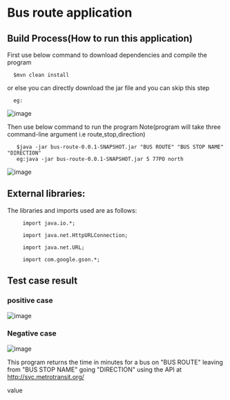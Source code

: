 # Bus route application


## Build Process(How to run this application)


First use below command to download dependencies and compile the program
      
      
      $mvn clean install
      
or else you can directly download the jar file and you can skip this step  

      eg:
      
![image](https://user-images.githubusercontent.com/25560217/50240243-449ed000-03ea-11e9-8d5b-46f75e00f758.png)
      
Then use below command to run the program
       Note(program will take three command-line argument i.e route,stop,direction)

       $java -jar bus-route-0.0.1-SNAPSHOT.jar "BUS ROUTE" "BUS STOP NAME" "DIRECTION"
       eg:java -jar bus-route-0.0.1-SNAPSHOT.jar 5 77PO north
![image](https://user-images.githubusercontent.com/25560217/49987996-52dc8e80-ff9b-11e8-8640-b9cdf1d52092.png)

## External libraries:

The libraries and imports used are as follows: 

         import java.io.*;

         import java.net.HttpURLConnection;

         import java.net.URL;

         import com.google.gson.*;

## Test case result

  ### positive case
![image](https://user-images.githubusercontent.com/25560217/50099349-e7691a00-0243-11e9-9f35-ae41a51dbe81.png)

  ### Negative case

![image](https://user-images.githubusercontent.com/25560217/50239394-0f917e00-03e8-11e9-9495-84aaa25379c9.png)


This program returns the time in minutes for a bus on "BUS ROUTE" leaving from "BUS STOP NAME" going "DIRECTION" using the API at http://svc.metrotransit.org/ 

value

        
